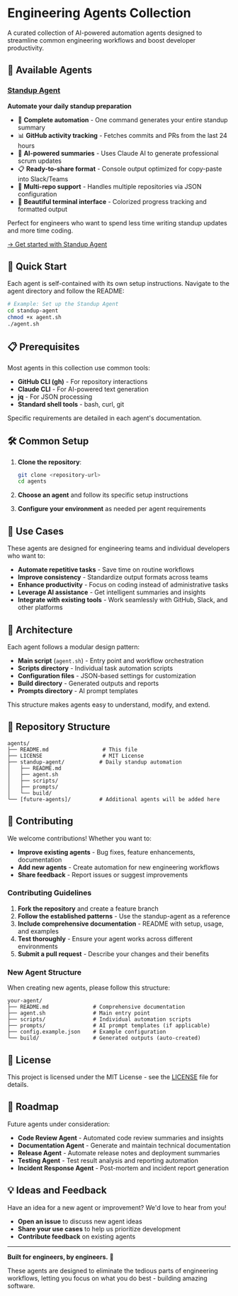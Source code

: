 # Engineering Agents Collection

A curated collection of AI-powered automation agents designed to streamline common engineering workflows and boost developer productivity.

## 🤖 Available Agents

### [Standup Agent](./standup-agent/)
**Automate your daily standup preparation**

- 🔄 **Complete automation** - One command generates your entire standup summary
- 📊 **GitHub activity tracking** - Fetches commits and PRs from the last 24 hours  
- 🤖 **AI-powered summaries** - Uses Claude AI to generate professional scrum updates
- 📋 **Ready-to-share format** - Console output optimized for copy-paste into Slack/Teams
- 📁 **Multi-repo support** - Handles multiple repositories via JSON configuration
- 🎨 **Beautiful terminal interface** - Colorized progress tracking and formatted output

Perfect for engineers who want to spend less time writing standup updates and more time coding.

[→ Get started with Standup Agent](./standup-agent/README.md)

## 🚀 Quick Start

Each agent is self-contained with its own setup instructions. Navigate to the agent directory and follow the README:

```bash
# Example: Set up the Standup Agent
cd standup-agent
chmod +x agent.sh
./agent.sh
```

## 📋 Prerequisites

Most agents in this collection use common tools:

- **GitHub CLI (gh)** - For repository interactions
- **Claude CLI** - For AI-powered text generation  
- **jq** - For JSON processing
- **Standard shell tools** - bash, curl, git

Specific requirements are detailed in each agent's documentation.

## 🛠 Common Setup

1. **Clone the repository**:
   ```bash
   git clone <repository-url>
   cd agents
   ```

2. **Choose an agent** and follow its specific setup instructions

3. **Configure your environment** as needed per agent requirements

## 🎯 Use Cases

These agents are designed for engineering teams and individual developers who want to:

- **Automate repetitive tasks** - Save time on routine workflows
- **Improve consistency** - Standardize output formats across teams
- **Enhance productivity** - Focus on coding instead of administrative tasks
- **Leverage AI assistance** - Get intelligent summaries and insights
- **Integrate with existing tools** - Work seamlessly with GitHub, Slack, and other platforms

## 🔧 Architecture

Each agent follows a modular design pattern:

- **Main script** (`agent.sh`) - Entry point and workflow orchestration
- **Scripts directory** - Individual task automation scripts
- **Configuration files** - JSON-based settings for customization
- **Build directory** - Generated outputs and reports
- **Prompts directory** - AI prompt templates

This structure makes agents easy to understand, modify, and extend.

## 📁 Repository Structure

```
agents/
├── README.md                 # This file
├── LICENSE                   # MIT License
├── standup-agent/           # Daily standup automation
│   ├── README.md
│   ├── agent.sh
│   ├── scripts/
│   ├── prompts/
│   └── build/
└── [future-agents]/         # Additional agents will be added here
```

## 🤝 Contributing

We welcome contributions! Whether you want to:

- **Improve existing agents** - Bug fixes, feature enhancements, documentation
- **Add new agents** - Create automation for new engineering workflows
- **Share feedback** - Report issues or suggest improvements

### Contributing Guidelines

1. **Fork the repository** and create a feature branch
2. **Follow the established patterns** - Use the standup-agent as a reference
3. **Include comprehensive documentation** - README with setup, usage, and examples
4. **Test thoroughly** - Ensure your agent works across different environments
5. **Submit a pull request** - Describe your changes and their benefits

### New Agent Structure

When creating new agents, please follow this structure:

```
your-agent/
├── README.md              # Comprehensive documentation
├── agent.sh               # Main entry point
├── scripts/               # Individual automation scripts
├── prompts/               # AI prompt templates (if applicable)
├── config.example.json    # Example configuration
└── build/                 # Generated outputs (auto-created)
```

## 📝 License

This project is licensed under the MIT License - see the [LICENSE](LICENSE) file for details.

## 🔮 Roadmap

Future agents under consideration:

- **Code Review Agent** - Automated code review summaries and insights
- **Documentation Agent** - Generate and maintain technical documentation
- **Release Agent** - Automate release notes and deployment summaries
- **Testing Agent** - Test result analysis and reporting automation
- **Incident Response Agent** - Post-mortem and incident report generation

## 💡 Ideas and Feedback

Have an idea for a new agent or improvement? We'd love to hear from you!

- **Open an issue** to discuss new agent ideas
- **Share your use cases** to help us prioritize development
- **Contribute feedback** on existing agents

---

**Built for engineers, by engineers.** 🚀

These agents are designed to eliminate the tedious parts of engineering workflows, letting you focus on what you do best - building amazing software.
